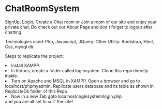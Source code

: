 # ChatRoomSystem
SignUp, LogIn, Create a Chat room or Join a room of our site and enjoy your private chat. Do check out our About Page and don't forget to logout after chatting.

Technologies used: Php, Javascript, JQuery. Other Utility: Bootstrap, Html, Css, mysql db.

Steps to replicate the project: <li>Install XAMPP.</li><li>In htdocs, create a folder called loginsystem. Clone this repo directly inside.</li> <li>Turn on Apache and MSQL in XAMPP. Open a browser and go to localhost/phpmyadmin. Replicate users database and its table as shown in ReplicateDb folder of this Repo.</li> <li>Now in a new Tab goto localhost/loginsystem/login.php</li> and you are all set to surf the site!
